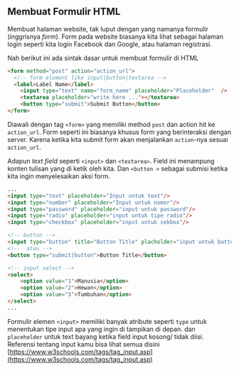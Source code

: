 ## Membuat Formulir HTML
Membuat halaman website, tak luput dengan yang namanya formulir (inggrisnya *form*). Form pada website biasanya kita lihat sebagai halaman login seperti kita login Facebook dan Google, atau halaman registrasi. 

Nah berikut ini ada sintak dasar untuk membuat formulir di HTML

```html
<form method="post" action="action_url">
  <!-- form element like input|button|textarea -->
  <label>Label Name</label>
	<input type="text" name="form_name" placeholder="Placeholder"  />
	<textarea placeholder="write here ..."></textarea>
	<button type="submit">Submit Button</button>
</form>
```

Diawali dengan tag `<form>` yang memiliki method `post` dan action hit ke `action_url`. Form seperti ini biasanya khusus form yang berinteraksi dengan server. Karena ketika kita submit form akan menjalankan `action`-nya sesuai `action_url`. 

Adapun *text field* seperti `<input>` dan `<textarea>`. Field ini menampung konten tulisan yang di ketik oleh kita. Dan `<button >` sebagai submisi ketika kita ingin menyelesaikan aksi form. 

```html
...
<input type="text" placeholder="Input untuk text"/>
<input type="number" placeholder="Input untuk nomor"/>
<input type="password" placeholder="input untuk password"/>
<input type="radio" placeholder="input untuk tipe radio"/>
<input type="checkbox" placeholder="input untuk cekbox"/>

<!-- button -->
<input type="button" title="Button Title" placholder="input untuk button" />
<!--  atau -->
<button type="submit|button">Button Title</button>

<!-- input select -->
<select>
	<option value="1">Manusia</option>
	<option value="2">Hewan</option>
	<option value="3">Tumbuhan</option>
</select>
...
```

Formulir elemen `<input>` memiliki banyak atribute seperti `type` untuk menentukan tipe input apa yang ingin di tampikan di depan. dan `placeholder` untuk text bayang ketika field input kosong/ tidak diisi. Referensi tentang input kamu bisa lihat semua disini [https://www.w3schools.com/tags/tag_input.asp](https://www.w3schools.com/tags/tag_input.asp)

